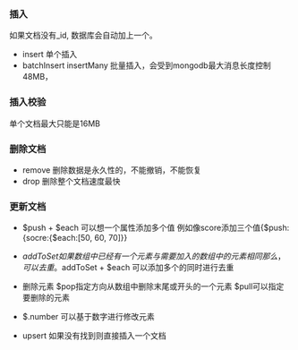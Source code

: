 ### 插入
如果文档没有_id, 数据库会自动加上一个。

* insert 单个插入
* batchInsert insertMany  批量插入，会受到mongodb最大消息长度控制48MB，

### 插入校验 

单个文档最大只能是16MB

### 删除文档

* remove 删除数据是永久性的，不能撤销，不能恢复
* drop 删除整个文档速度最快

### 更新文档

* $push + $each 可以想一个属性添加多个值 例如像score添加三个值{$push:{socre:{$each:[50, 60, 70]}} 

* $addToSet 如果数组中已经有一个元素与需要加入的数组中的元素相同那么，可以去重。$addToSet + $each 可以添加多个的同时进行去重

* 删除元素 $pop指定方向从数组中删除末尾或开头的一个元素 $pull可以指定要删除的元素

- $.number 可以基于数字进行修改元素

- upsert 如果没有找到则直接插入一个文档



